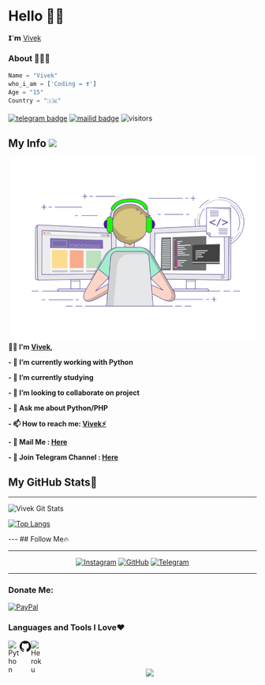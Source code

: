 # Hello 👋🏻

𝗜'𝗺 [Vivek](https://github.com/VIVEK-TP)

### About 🙋🏻‍♂️
```python
Name = "Vivek"
who_i_am = ['Coding = ❣️']
Age = "15"
Country = "🇮🇳"
```
#### 
[![telegram badge](https://img.shields.io/badge/@Vivek_Kerala-30302f?style=for-the-badge&logo=telegram)](https://t.me/Vivek_Kerala)
[![mailid badge](https://img.shields.io/badge/Vivek-30302f?style=for-the-badge&logo=gmail)](mailto:vivek.tp@telegmail.com)
![visitors](https://visitor-badge.laobi.icu/badge?page_id=VIVEK-TP)

## My Info <img src="https://github.com/CyberBoyAyush/CyberBoyAyush/blob/master/gifs/Hi.gif" width="30px"></h2>

<img align="right" alt="GIF" src="https://raw.githubusercontent.com/devSouvik/devSouvik/master/gif3.gif" width="500"/>



**👋🏻 I'm [Vivek](https://telegram.me/VIVEK_KERALA),**

**- 🔭 I’m currently working with Python**

**- 🌱 I’m currently studying**

**- 👯 I’m looking to collaborate on project**

**- 💬 Ask me about Python/PHP**

**- 📫 How to reach me: [Vivek⚡](https://telegram.me/Vivek_KERALA)**

**- 💬 Mail Me : [Here](mailto:vivek.tp@telegmail.com)**

**- 👯 Join Telegram Channel : [Here](https://t.me/VKPROJECTS)**

## My GitHub Stats💛
---
   
![Vivek Git Stats](https://github-readme-stats.vercel.app/api?username=Vivek-TP&include_all_commits=true&count_private=true&theme=white)

[![Top Langs](https://github-readme-stats.vercel.app/api/top-langs/?username=VIVEK-TP&layout=compact&theme=WHITE)](https://github.com/VIVEK-TP)

</details>
---   
## Follow Me🔥

---

<p align="center">
  <a href="https://instagram.com/VIVEKTVP"><img src="https://img.shields.io/badge/Instagram-white?&style=for-the-badge&logo=instagram" alt="Instagram"></a>
  <a href="https://github.com/Vivek-TP"><img src="https://img.shields.io/badge/GitHub-white?&style=for-the-badge&logo=github&logoColor=black" alt="GitHub"></a>
  <a href="https://telegram.me/VKPROJECTS"><img src="https://img.shields.io/badge/Telegram-white?&style=for-the-badge&logo=telegram" alt="Telegram"></a>
</p>

---

### Donate Me:
<a href="https://paypal.me/VIVEKTVP"><img src="https://img.shields.io/badge/PayPal-white?&style=for-the-badge&logo=paypal" alt="PayPal"></a>

### Languages and Tools I Love❤️
[<img align="left" alt="Python" width="23px" src="https://upload.wikimedia.org/wikipedia/commons/thumb/c/c3/Python-logo-notext.svg/600px-Python-logo-notext.svg.png" />](https://python.org/)
[<img align="left" alt="GitHub" width="23px" src="https://raw.githubusercontent.com/github/explore/78df643247d429f6cc873026c0622819ad797942/topics/github/github.png" />](https://git-scm.com/)
[<img align="left" alt="Heroku" width="23px" src="https://www.nicepng.com/png/full/223-2233246_heroku-logo-salesforce-heroku.png" />](https://heroku.com/)

<br />
<br />

#####


<p align="center">
    <img src="https://img.shields.io/badge/THANKS%20FOR-VISITING%20❤-red?style=for-the-badge&logo=github"/>
</p>
